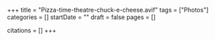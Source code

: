 +++
title = "Pizza-time-theatre-chuck-e-cheese.avif"
tags = ["Photos"]
categories = []
startDate = ""
draft = false
pages = []

citations = []
+++

